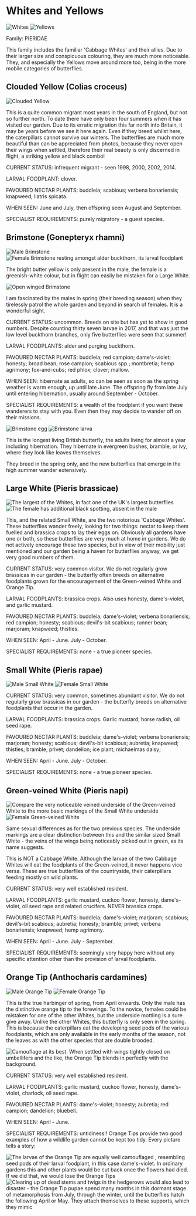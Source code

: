 Whites and Yellows
==================

![Whites](/asset/photo/Whites.jpg) ![Yellows](/asset/photo/Yellows.jpg)

Family: PIERIDAE

This family includes the familiar 'Cabbage Whites' and their allies. Due to their larger size and conspicuous colouring, they are much more noticeable. They, and especially the Yellows move around more too, being in the more mobile categories of butterflies.

Clouded Yellow (Colias croceus)
-------------------------------

![Clouded Yellow](/asset/photo/Clouded%20Yellow.jpg)

This is a quite common migrant most years in the south of England, but not so further north. To date there have only been four summers when it has visited our garden. Due to its erratic migration this far north into Britain, it may be years before we see it here again. Even if they breed whilst here, the caterpillars cannot survive our winters. The butterflies are much more beautiful than can be appreciated from photos, because they never open their wings when settled, therefore their real beauty is only discerned in flight, a striking yellow and black combo!

CURRENT STATUS: infrequent migrant - seen 1998, 2000, 2002, 2014.

LARVAL FOODPLANT: clover.

FAVOURED NECTAR PLANTS: buddleia; scabious; verbena bonariensis; knapweed; liatris spicata.

WHEN SEEN: June and July, then offspring seen August and September.

SPECIALIST REQUIREMENTS: purely migratory - a guest species.

Brimstone (Gonepteryx rhamni)
-----------------------------

![Male Brimstone](/asset/photo/Brimstone%20male.jpg) ![Female Brimstone resting amongst alder buckthorn, its larval foodplant](/asset/photo/Brimstone%20in%20buckthorn%20tree.jpg)

The bright butter yellow is only present in the male, the female is a greenish-white colour, but in flight can easily be mistaken for a Large White.

![Open winged Brimstone](/asset/photo/open-winged.jpg)

I am fascinated by the males in spring (their breeding season) when they tirelessly patrol the whole garden and beyond in search of females. It is a wonderful sight.

CURRENT STATUS: uncommon. Breeds on site but has yet to show in good numbers. Despite counting thirty seven larvae in 2017, and that was just the low level buckthorn branches, only five butterflies were seen that summer!

LARVAL FOODPLANTS: alder and purging buckthorn.

FAVOURED NECTAR PLANTS: buddleia; red campion; dame's-violet; honesty; broad bean; rose campion; scabious spp.; montbretia; hemp agrimony; fox-and-cubs; red phlox; clover; mallow.

WHEN SEEN: hibernate as adults, so can be seen as soon as the spring weather is warm enough, up until late June. The offspring fly from late July until entering hibernation, usually around September - October.

SPECIALIST REQUIREMENTS: a wealth of the foodplant if you want these wanderers to stay with you. Even then they may decide to wander off on their missions.

![Brimstone egg](/asset/photo/Brimstone%20egg.jpg) ![Brimstone larva](/asset/photo/Brimstone%20larva.jpg)

This is the longest living British butterfly, the adults living for almost a year including hibernation. They hibernate in evergreen bushes, bramble, or ivy, where they look like leaves themselves.

They breed in the spring only, and the new butterflies that emerge in the high summer wander extensively.

Large White (Pieris brassicae)
------------------------------

![The largest of the Whites, in fact one of the UK's largest butterflies](/asset/photo/Large%20White%20male.jpg) ![The female has additional black spotting, absent in the male](/asset/photo/Large%20White%20female.jpg)

This, and the related Small White, are the two notorious 'Cabbage Whites'. These butterflies wander freely, looking for two things: nectar to keep them fuelled and brassica crops to lay their eggs on. Obviously all gardens have one or both, so these butterflies are very much at home in gardens. We do not actively encourage these two species, but in view of their mobility just mentioned and our garden being a haven for butterflies anyway, we get very good numbers of them. 

CURRENT STATUS: very common visitor. We do not regularly grow brassicas in our garden - the butterfly often breeds on alternative foodplants grown for the encouragement of the Green-veined White and Orange Tip.

LARVAL FOODPLANTS: brassica crops. Also uses honesty, dame's-violet, and garlic mustard.

FAVOURED NECTAR PLANTS: buddleia; dame's-violet; verbena bonariensis; red campion; honesty; scabious; devil's-bit scabious; runner bean; marjoram; knapweed; thistles.

WHEN SEEN: April - June.  July - October.

SPECIALIST REQUIREMENTS: none - a true pioneer species.

Small White (Pieris rapae)
--------------------------

![Male Small White](/asset/photo/Small%20White%20male.jpg) ![Female Small White](/asset/photo/Small%20White%20female.jpg)

CURRENT STATUS: very common, sometimes abundant visitor. We do not regularly grow brassicas in our garden - the butterfly breeds on alternative foodplants that occur in the garden.

LARVAL FOODPLANTS: brassica crops. Garlic mustard, horse radish, oil seed rape.

FAVOURED NECTAR PLANTS: buddleia; dame's-violet; verbena bonariensis; marjoram; honesty; scabious; devil's-bit scabious; aubretia; knapweed; thistles; bramble; privet; dandelion; ice plant; michaelmas daisy;

WHEN SEEN: April - June.  July - October.

SPECIALIST REQUIREMENTS: none - a true pioneer species.

Green-veined White (Pieris napi)
--------------------------------

![Compare the very noticeable veined underside of the Green-veined White to the more basic markings of the Small White underside](/asset/photo/Green-veined%20White%20male.jpg) ![Female Green-veined White](/asset/photo/Green-veined%20White%20female.jpg)

Same sexual differences as for the two previous species. The underside markings are a clear distinction between this and the similar sized Small White - the veins of the wings being noticeably picked out in green, as its name suggests.

This is NOT a Cabbage White. Although the larvae of the two Cabbage Whites will eat the foodplants of the Green-veined, it never happens vice versa. These are true butterflies of the countryside, their caterpillars feeding mostly on wild plants.

CURRENT STATUS: very well established resident.

LARVAL FOODPLANTS: garlic mustard, cuckoo flower, honesty, dame's-violet, oil seed rape and related crucifers. NEVER brassica crops.

FAVOURED NECTAR PLANTS: buddleia; dame's-violet; marjoram; scabious; devil's-bit scabious; aubretia; honesty; bramble; privet; verbena bonariensis; knapweed; hemp agrimony.

WHEN SEEN: April - June.  July - September.

SPECIALIST REQUIREMENTS: seemingly very happy here without any specific attention other than the provision of larval foodplants.

Orange Tip (Anthocharis cardamines)
-----------------------------------

![Male Orange Tip](/asset/photo/Orange%20Tip%20male.jpg) ![Female Orange Tip](/asset/photo/Orange%20Tip%20female.jpg)

This is the true harbinger of spring, from April onwards. Only the male has the distinctive orange tip to the forewings. To the novice, females could be mistaken for one of the other Whites, but the underside mottling is a sure give away. Unlike the other Whites, this butterfly is only seen in the spring. This is because the caterpillars eat the developing seed pods of the various foodplants, which are only available in the early months of the season, not the leaves as with the other species that are double brooded.

![Camouflage at its best. When settled with wings tightly closed on umbellifers and the like, the Orange Tip blends in perfectly with the background.](/asset/photo/Orange%20Tip%20camouflage.jpg)

CURRENT STATUS: very well established resident.

LARVAL FOODPLANTS: garlic mustard, cuckoo flower, honesty, dame's-violet, charlock, oil seed rape.

FAVOURED NECTAR PLANTS: dame's-violet; honesty; aubretia; red campion; dandelion; bluebell.  

WHEN SEEN: April - June.

SPECIALIST REQUIREMENTS: untidiness!! Orange Tips provide two good examples of how a wildlife garden cannot be kept too tidy. Every picture tells a story:

![The larvae of the Orange Tip are equally well camouflaged , resembling seed pods of their larval foodplant, in this case dame's-violet. In ordinary gardens this and other plants would be cut back once the flowers had died. If we did that, we would lose the Orange Tips](/asset/photo/Orange%20Tip%20larva.jpg) ![Clearing up of dead stems and twigs in the hedgerows would also lead to disaster - the Orange Tip pupae spend many months in this dormant stage of metamorphosis from July, through the winter, until the butterflies hatch the following April or May. They attach themselves to these supports, which they mimic](/asset/photo/Orange%20tip%20pupa.jpg)
